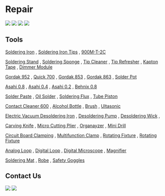 # Repair

[![](https://img.shields.io/badge/Repair-VC97-Green)](https://youtu.be/h5BaUcLpn8E)
[![](https://img.shields.io/badge/Repair-LED_Bulb-Green)](https://youtu.be/wHrkd33FlMY)
[![](https://img.shields.io/badge/Repair-VC97_EEPROM_IC-Green)](https://youtu.be/gtcGRJrS7b0)
[![](https://img.shields.io/badge/Repair-Soldering_Tools-Green)](https://youtu.be/6Y1DflvL5zI)

Tools
-------------
[Soldering Iron](https://eshop.eca.ir/%D9%87%D9%88%DB%8C%D9%87-%D9%87%DB%8C%D8%AA%D8%B1-%D9%88-%D9%88%D8%A7%D9%86-%D9%82%D9%84%D8%B9/16964-%D9%87%D9%88%DB%8C%D9%87-%D8%B3%D8%B1%D8%A7%D9%85%DB%8C%DA%A9%DB%8C-40-%D9%88%D8%A7%D8%AA-%D9%85%D8%A7%D8%B1%DA%A9-tni-u-%D9%85%D8%AF%D9%84-tu-093c.html 'هویه سرامیکی 40 وات با نوک قابل تعویض') , 
[Soldering Iron Tips](https://www.digikala.com/product/dkp-11218677/%D9%86%D9%88%DA%A9-%D9%87%D9%88%DB%8C%D9%87-40-%D9%88%D8%A7%D8%AA-%D9%85%D8%AF%D9%84-%D8%AD%D9%85%D8%A7%D9%85-%D9%82%D9%84%D8%B9-%DA%A9%D8%AF-pv630/ 'نوک هویه معمولی برای قلع اندود کردن') , 
[900M-T-2C](https://asrtools.com/product/mechanic-lead-free-solder-tip-900m-t-2c-mcn300/ 'نوک هویه سرامیکی، مناسب لحیم کاری اس ام دی')

[Soldering Stand](https://asrtools.com/product/soldering-stand-somo-sm-103/ ' با قابلیت نصب سیم لحیمپایه هویه') , 
[Soldering Sponge](https://asrtools.com/product/geb3550-soldering-iron-cleaning-sponge/ 'اسفنج پاک کننده نوک هویه') , 
[Tip Cleaner](https://asrtools.com/product/%d9%be%d8%a7%da%a9-%da%a9%d9%86%d9%86%d8%af%d9%87-%d9%86%d9%88%da%a9-%d9%87%d9%88%db%8c%d9%87-%db%8c%d8%a7%da%a9%d8%b3%d9%88%d9%86-%d9%85%d8%af%d9%84-yx-b3/ 'پاک کننده سیمی نوک هویه') , 
[Tip Refresher](https://asrtools.com/product/sn-sn-tr-15-tip-refresher-lead-free/ 'احیا کننده نوک هویه') , 
[Kapton Tape](https://asrtools.com/product/kapton-tape-bga-high-temperature-heat-resistant-polyimide-pcb-bga-wave-soldering-20mm/ 'چسب نواری نسوز') , 
[Dimmer Module](https://eshop.eca.ir/%D8%AF%DB%8C%D9%85%D8%B1%D9%87%D8%A7%DB%8C-dc-%D9%88-ac/8292-%D8%AF%DB%8C%D9%85%D8%B1-2-%DA%A9%DB%8C%D9%84%D9%88%D9%88%D8%A7%D8%AA-scr-%D9%88%D9%84%D8%AA%D8%A7%DA%98-220-%D9%88%D9%84%D8%AA-ac.html 'ماژول دیمر')

[Gordak 952](https://asrtools.com/product/soldering-system-gordak-model-952/ 'استیشن دو کاره، هویه و هیتر') , 
[Quick 700](https://asrtools.com/product/rework-station-quick-700/ 'استیشن دو کاره، هویه و هیتر') , 
[Gordak 853](https://asrtools.com/product/gordak-853-digital-preheater-station/ 'پری هیتر') ,
[Gordak 863](https://asrtools.com/product/gordak-863-3-in-1-station/ 'استیشن سه کاره، هویه، هیتر بادی، پری هیتر') , 
[Solder Pot](https://asrtools.com/product/solder-pot-swdt-11c-100w-3840mm-200-480c/ 'وان قلع')

[Asahi 0.8](https://asrtools.com/product/asahi-solder-wire-63-37-0-8mm-100gr-whith-flux-cf-10/ 'سیم لحیم 0.8 آساهی') , 
[Asahi 0.4](https://asrtools.com/product/fake-asahi-solder-wire-63-37-0-4mm-100gr/ 'سیم لحیم 0.4 آساهی') , 
[Asahi 0.2](https://asrtools.com/product/asahi-solder-wire-63-37-0-25mm-100gr-whith-flux-cf-10/ 'سیم لحیم 0.25 آساهی') , 
[Behnix 0.8](https://eshop.eca.ir/%D8%B3%DB%8C%D9%85-%D9%84%D8%AD%DB%8C%D9%85-%D8%AE%D9%85%DB%8C%D8%B1-%D9%88-%D8%B3%D8%A7%DA%86%D9%85%D9%87-%D9%82%D9%84%D8%B9/10799-%D8%B3%DB%8C%D9%85-%D9%84%D8%AD%DB%8C%D9%85-08mm-100g-%D9%85%D8%A7%D8%B1%DA%A9-%D8%A8%D9%87%DB%8C%D9%86%DA%A9%D8%B3.html 'سیم لحیم 0.8 بهنیکس')

[Solder Paste](https://lionelectronic.ir/products/3656-%D8%AE%D9%85%DB%8C%D8%B1-%D9%82%D9%84%D8%B9-%D8%B3%D8%B1%D9%86%DA%AF%DB%8C-RELIFE-Solder-Paste-RL-403 'خمیر قلع سرنگی 183 درجه') , 
[Oil Solder](https://asrtools.com/product/felder-lotfet-solder-oil-solder-paste-50gr/ 'روغن لحیم لاتفیت') , 
[Soldering Flux](https://lionelectronic.ir/products/3558-%D8%AE%D9%85%DB%8C%D8%B1-%D9%81%D9%84%DA%A9%D8%B3-%D8%B3%D8%B1%D9%86%DA%AF%DB%8C-RMA-223-UV 'فلاکس سرنگی') , 
[Tube Piston](https://asrtools.com/product/mechanic-p08/ 'اهرم تزریق فلکس و خمیر قلع سرنگی') 

[Contact Cleaner 600](https://asrtools.com/product/ok-tuner-600-contact-cleaner-300ml/ 'اسپری کنتاکتور شور خشک 600') , 
[Alcohol Bottle](https://asrtools.com/product/yaxun-yx-60/ 'ظرف پمپی نگهدارنده الکل و تینر') , 
[Brush](https://asrtools.com/product/antistatic-brush-model-esd-40 'فرچه آنتی استاتیک') , 
[Ultasonic](https://asrtools.com/product/ultrasonic-cleaner-yaxun-yx2000a/ 'حمام التراسونیک') 

[Electric Vacuum Desoldering Iron](https://asrtools.com/product/goot-tp-100-electric-vacuum-desoldering-iron-75w/ 'قلع کش برقی') ,
[Desoldering Pump](https://asrtools.com/product/proskit-8pk-366n-b-desoldering-pump/ 'قلع کش پمپی دستی') , 
[Desoldering Wick](https://asrtools.com/product/relife-rl-1520/ 'قلع کش سیمی') , 

[Carving Knife](https://asrtools.com/product/jy-1001-gh/ 'کاتر قلمی') , 
[Micro Cutting Plier](https://asrtools.com/product/proskit-pk-5101-c-5101c-micro-cutting-plier/ 'کف چین') , 
[Organayzer](https://irepairtools.ir/product/%D8%A7%D8%B3%D8%AA%D9%86%D8%AF-%D8%A7%D8%A8%D8%B2%D8%A7%D8%B1-relife-rl-001d/ 'نظم دهنده ابزار') , 
[Mini Drill](https://asrtools.com/product/variable-speed-rotary-tool-kit-proskit-pt-5501i/ 'مینی دریل') 

[Circuit Board Clamping](https://eshop.eca.ir/%DA%AF%DB%8C%D8%B1%D9%87-%D9%85%D9%88%D9%86%D8%AA%D8%A7%DA%98-%D9%88-%D9%BE%D8%A7%DB%8C%D9%87-%D9%87%D9%88%DB%8C%D9%87/10942-%DA%AF%DB%8C%D8%B1%D9%87-%D9%85%D9%88%D9%86%D8%AA%D8%A7%DA%98-%D8%B1%D9%88%D9%85%DB%8C%D8%B2%DB%8C-%D9%BE%D8%B1%D9%88%D8%B3%DA%A9%DB%8C%D8%AA-proskit-%D9%85%D8%AF%D9%84-sn-390.html 'گیره نگهدارنده پی سی بی') , 
[Multifunction Clamp](https://eshop.eca.ir/%DA%AF%DB%8C%D8%B1%D9%87-%D9%85%D9%88%D9%86%D8%AA%D8%A7%DA%98-%D9%88-%D9%BE%D8%A7%DB%8C%D9%87-%D9%87%D9%88%DB%8C%D9%87/21090-%DA%AF%DB%8C%D8%B1%D9%87-%D8%B1%D9%88%D9%85%DB%8C%D8%B2%DB%8C-%D9%84%D9%88%D9%BE-%D9%88-%D9%BE%D8%B1%DB%8C-%D9%87%DB%8C%D8%AA%D8%B1-yaxun-%D9%85%D8%AF%D9%84-yx-101.html 'گیره نگهدارنده پی سی بی برای لوپ، هیتر و پری هیتر') , 
[Rotating Fixture](https://irepairtools.ir/product/%da%af%db%8c%d8%b1%d9%87-%d8%a8%d8%b1%d8%af-relife-rl-601i/ 'گیره نگهدارنده ایسی و چیپست') , 
[Rotating Fixture](https://asrtools.com/product/universal-clamp-pcb-holder-mehr-c1-70mm/ 'گیره نگهدارنده مهر') 

[Analog Loop](https://asrtools.com/product/rf4-rf7050tvp-microscope-2/ 'لوپ آنالوگ') , 
[Digital Loop](https://asrtools.com/product/yaxun-ak-23/ 'لوپ دیجیتال') , 
[Digital Microscope](https://asrtools.com/product/digital-microscope-g1600-1080p/ 'میکروسکوپ دیجیتال') , 
[Magnifier](https://asrtools.com/product/magnifier-lamp-rt301/ 'ذرزه بین پایه دار به همراه چراغ')

[Soldering Mat](https://asrtools.com/product/soldering-mat-s-160/ 'پد نسوز لحیم کاری') , 
[Robe](https://www.digikala.com/product/dkp-1779080/%D8%B1%D9%88%D9%BE%D9%88%D8%B4-%D9%BE%D8%B2%D8%B4%DA%A9%DB%8C-%D9%85%D8%B1%D8%AF%D8%A7%D9%86%D9%87-%D9%85%D8%AF%D9%84-%DA%A9%DB%8C%D9%85%DB%8C%D8%A7-110/ 'روپوس آزمایشگاهی') , 
[Safety Goggles](https://asrtools.com/product/star-optic-safety-goggles-uv400/ 'عینک محافظ چشم') 

















Contact Us
-------------
[![](https://img.shields.io/badge/You-Tube-red)](https://www.youtube.com/@aKaReZa75)
[![](https://img.shields.io/badge/Linked-in-blue)](https://www.linkedin.com/in/akareza75)
